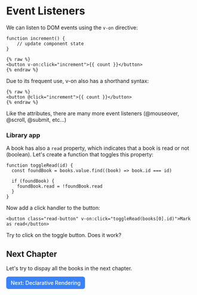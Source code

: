 # Event Listeners

We can listen to DOM events using the `v-on` directive:

```vue
function increment() { 
    // update component state 
} 

{% raw %}
<button v-on:click="increment">{{ count }}</button>
{% endraw %}
```

Due to its frequent use, v-on also has a shorthand syntax:

```vue
{% raw %}
<button @click="increment">{{ count }}</button>
{% endraw %}
```

Like the attributes, there are many more event listeners (@mouseover, @scroll, @submit, etc...)


### Library app

A book has also a `read` property, which indicates that a book is read or not (boolean). Let's create a function that toggles this property:

```vue
function toggleRead(id) {
  const foundBook = books.value.find((book) => book.id === id)

  if (foundBook) {
    foundBook.read = !foundBook.read
  }
}
```

Now add a click handler to the button:

```vue
<button class="read-button" v-on:click="toggleRead(books[0].id)">Mark as read</button>
```

Try to click on the toggle button. Does it work?


## Next Chapter

Let's try to dispay all the books in the next chapter.

<a href="../5.list-rendering" style="display: inline-flex; align-items: center; justify-content: center; padding: 6px 12px; background-color: #3b82f6; color: white; text-decoration: none; border-radius: 6px; font-weight: 500; font-size: 14px; line-height: 1.5; transition: all 0.2s ease; box-shadow: 0 1px 2px rgba(0,0,0,0.05);">
  Next: Declarative Rendering
</a>

